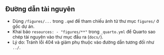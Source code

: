 ## Đường dẫn tài nguyên
- Dùng `/figures/...` trong `.qmd` để tham chiếu ảnh từ thư mục `figures/` ở gốc dự án.
- Khai báo `resources: - "figures/**"` trong `_quarto.yml` để Quarto sao chép tài nguyên vào thư mục đầu ra (`docs/`).
- Lý do: Tránh lỗi 404 và giảm phụ thuộc vào đường dẫn tương đối như `../`.